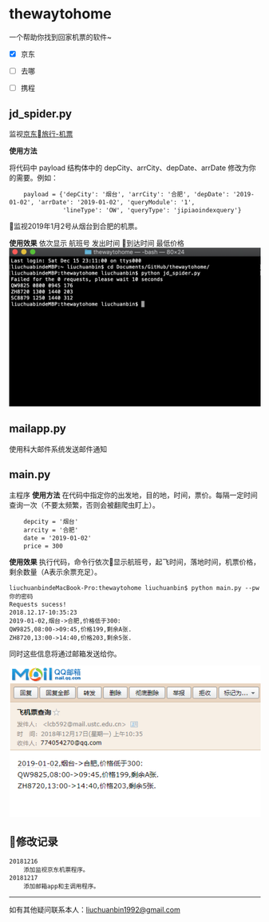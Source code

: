 # thewaytohome

一个帮助你找到回家机票的软件~

* [x] 京东
* [ ] 去哪
* [ ] 携程


## jd_spider.py

监视[京东旅行-机票](https://jipiao.jd.com/)

**使用方法**

将代码中 payload 结构体中的 depCity、arrCity、depDate、arrDate 修改为你的需要。例如：

```shell
    payload = {'depCity': '烟台', 'arrCity': '合肥', 'depDate': '2019-01-02', 'arrDate': '2019-01-02', 'queryModule': '1',
               'lineType': 'OW', 'queryType': 'jipiaoindexquery'}
```

监视2019年1月2号从烟台到合肥的机票。

**使用效果**
依次显示 航班号 发出时间 到达时间 最低价格
![image](./img/jd.png)

## mailapp.py

使用科大邮件系统发送邮件通知

## main.py

主程序
**使用方法**
在代码中指定你的出发地，目的地，时间，票价。每隔一定时间查询一次（不要太频繁，否则会被翻爬虫盯上）。

```shell
    depcity = '烟台'
    arrcity = '合肥'
    date = '2019-01-02'
    price = 300
```

**使用效果**
执行代码，命令行依次显示航班号，起飞时间，落地时间，机票价格，剩余数量（A表示余票充足）。

```shell
liuchuanbindeMacBook-Pro:thewaytohome liuchuanbin$ python main.py --pw 你的密码
Requests sucess!
2018.12.17-10:35:23
2019-01-02,烟台->合肥,价格低于300:
QW9825,08:00->09:45,价格199,剩余A张.
ZH8720,13:00->14:40,价格203,剩余5张.
```

同时这些信息将通过邮箱发送给你。

![image](./img/mail.png)
## 修改记录

    20181216
        添加监视京东机票程序。
    20181217
        添加邮箱app和主调用程序。
---

如有其他疑问联系本人：liuchuanbin1992@gmail.com
